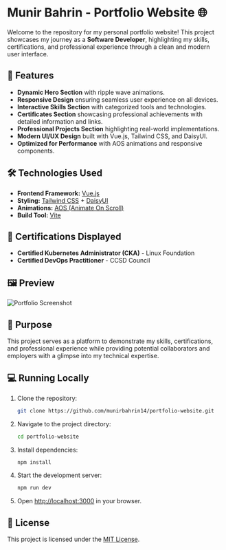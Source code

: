 # Munir Bahrin - Portfolio Website 🌐

Welcome to the repository for my personal portfolio website! This project showcases my journey as a **Software Developer**, highlighting my skills, certifications, and professional experience through a clean and modern user interface.

## 🚀 Features

- **Dynamic Hero Section** with ripple wave animations.
- **Responsive Design** ensuring seamless user experience on all devices.
- **Interactive Skills Section** with categorized tools and technologies.
- **Certificates Section** showcasing professional achievements with detailed information and links.
- **Professional Projects Section** highlighting real-world implementations.
- **Modern UI/UX Design** built with Vue.js, Tailwind CSS, and DaisyUI.
- **Optimized for Performance** with AOS animations and responsive components.

## 🛠️ Technologies Used

- **Frontend Framework:** [Vue.js](https://vuejs.org/)
- **Styling:** [Tailwind CSS](https://tailwindcss.com/) + [DaisyUI](https://daisyui.com/)
- **Animations:** [AOS (Animate On Scroll)](https://michalsnik.github.io/aos/)
- **Build Tool:** [Vite](https://vitejs.dev/)

## 📜 Certifications Displayed

- **Certified Kubernetes Administrator (CKA)** - Linux Foundation  
- **Certified DevOps Practitioner** - CCSD Council  

## 🖼️ Preview

![Portfolio Screenshot](https://example.com/portfolio-screenshot.png) <!-- Replace with actual screenshot URL -->

## 🎯 Purpose

This project serves as a platform to demonstrate my skills, certifications, and professional experience while providing potential collaborators and employers with a glimpse into my technical expertise.

## 💻 Running Locally

1. Clone the repository:
   ```bash
   git clone https://github.com/munirbahrin14/portfolio-website.git
   ```
2. Navigate to the project directory:
   ```bash
   cd portfolio-website
   ```
3. Install dependencies:
   ```bash
   npm install
   ```
4. Start the development server:
   ```bash
   npm run dev
   ```
5. Open [http://localhost:3000](http://localhost:3000) in your browser.

## 📄 License

This project is licensed under the [MIT License](LICENSE).